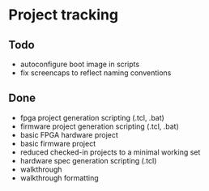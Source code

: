 # Project tracking

## Todo

- autoconfigure boot image in scripts
- fix screencaps to reflect naming conventions

## Done

- fpga project generation scripting (.tcl, .bat)
- firmware project generation scripting (.tcl, .bat)
- basic FPGA hardware project
- basic firmware project
- reduced checked-in projects to a minimal working set
- hardware spec generation scripting (.tcl)
- walkthrough
- walkthrough formatting
